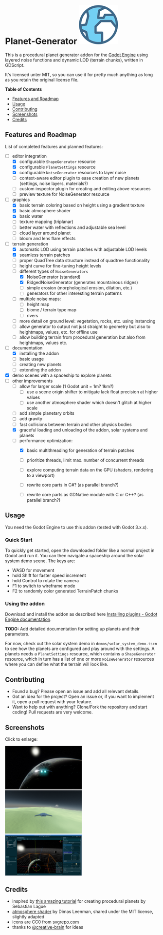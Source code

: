 
# Planet-Generator <img src="addons/hoimar.planetgen/resources/icons/globe.svg" alt="Planet-Generator icon">
This is a procedural planet generator addon for the [Godot Engine](https://godotengine.org/) using layered noise functions and dynamic LOD (terrain chunks), written in GDScript.

It's licensed unter MIT, so you can use it for pretty much anything as long as you retain the original license file.
 
**Table of Contents**
* [Features and Roadmap](#features-and-roadmap)
* [Usage](#usage)
* [Contributing](#contributing)
* [Screenshots](#screenshots)
* [Credits](#credits)


## Features and Roadmap

List of completed features and planned features:

* [ ] editor integration
    * [x] configurable `ShapeGenerator` resource
    * [x] configurable `PlanetSettings` resource
    * [x] configurable `NoiseGenerator` resources to layer noise
    * [ ] context-aware editor plugin to ease creation of new planets (settings, noise layers, materials?)
    * [ ] custom inspector plugin for creating and editing above resources
    * [ ] preview texture for NoiseGenerator resource
* [ ] graphics
    * [x] basic terrain coloring based on height using a gradient texture
    * [x] basic atmosphere shader
    * [x] basic water
    * [ ] texture mapping (triplanar)
    * [ ] better water with reflections and adjustable sea level
    * [ ] cloud layer around planet
    * [ ] bloom and lens flare effects
* [ ] terrain generation
    * [x] automatic LOD using terrain patches with adjustable LOD levels
    * [x] seamless terrain patches
    * [ ] proper QuadTree data structure instead of quadtree functionality
    * [ ] height curve for fine-tuning height levels
    * [ ] different types of `NoiseGenerators`
        * [x] NoiseGenerator (standard)
        * [x] RidgedNoiseGenerator (generates mountainous ridges)
        * [ ] simple erosion (morphological erosion, dilation, etc.)
        * [ ] generators for other interesting terrain patterns
    * [ ] multiple noise maps:
        * [ ] height map
        * [ ] biome / terrain type map
        * [ ] rivers
    * [ ] more detail on ground level: vegetation, rocks, etc. using instancing
    * [ ] allow generator to output not just straight to geometry but also to heightmaps, values, etc. for offline use
    * [ ] allow building terrain from procedural generation but also from heightmaps, values etc.
* [ ] documentation
    * [x] installing the addon
    * [ ] basic usage
    * [ ] creating new planets
    * [ ] extending the addon
* [x] demo scenes with a spaceship to explore planets
* [ ] other improvements
    * [ ] allow for larger scale (1 Godot unit = 1m? 1km?)
        * [ ] use a scene origin shifter to mitigate lack float precision at higher values
        * [ ] use another atmosphere shader which doesn't glitch at higher scale
    * [ ] add simple planetary orbits
    * [ ] add gravity
    * [ ] fast collisions between terrain and other physics bodies
    * [x] graceful loading and unloading of the addon, solar systems and planets
    * [ ] performance optimization:
        * [x] basic multithreading for generation of terrain patches
        * [ ] prioritize threads, limit max. number of concurrent threads
        * [ ] explore computing terrain data on the GPU (shaders, rendering to a viewport)
        * [ ] rewrite core parts in C#? (as parallel branch?)
        * [ ] rewrite core parts as GDNative module with C or C++? (as parallel branch?)


## Usage

You need the Godot Engine to use this addon (tested with Godot 3.x.x).

### Quick Start 

To quickly get started, open the downloaded folder like a normal project in Godot and run it. You can then navigate a spaceship around the solar system demo scene. The keys are:
* WASD for movement
* hold Shift for faster speed increment
* hold Control to rotate the camera
* F1 to switch to wireframe mode
* F2 to randomly color generated TerrainPatch chunks

### Using the addon

Download and install the addon as described here [Installing plugins - Godot Engine documentation](https://docs.godotengine.org/en/stable/tutorials/plugins/editor/installing_plugins.html).


**TODO:** Add detailed documentation for setting up planets and their parameters.

For now, check out the solar system demo in `demos/solar_system_demo.tscn` to see how the planets are configured and play around with the settings. A planets needs a `PlanetSettings` resource, which contains a `ShapeGenerator` resource, which in turn has a list of one or more `NoiseGenerator` resources where you can define what the terrain will look like.


## Contributing

* Found a bug? Please open an issue and add all relevant details.
* Got an idea for the project? Open an issue or, if you want to implement it, open a pull request with your feature.
* Want to help out with anything? Clone/Fork the repository and start coding! Pull requests are very welcome.


## Screenshots

Click to enlarge:

<p float="left">
<img src="addons/hoimar.planetgen/resources/screenshots/terrain_from_orbit.png" alt="flight towards earthlike planet" width="50%"> <img src="addons/hoimar.planetgen/resources/screenshots/rising_moon.png" alt="a procedural moon appears behind the procedural horizon" width="50%">
<img src="addons/hoimar.planetgen/resources/screenshots/in_editor.png" alt="typical scene the in Godot editor" width="50%">
</p>

## Credits

* inspired by [this amazing tutorial](https://www.youtube.com/watch?v=QN39W020LqU&index=2&t=0s&list=PLFt_AvWsXl0cONs3T0By4puYy6GM22ko8) for creating procedural planets by Sebastian Lague
* [atmosphere shader](https://github.com/Dimev/Realistic-Atmosphere-Godot-and-UE4) by Dimas Leenman, shared under the MIT license, slightly adapted
* icons are CC0 from [svgrepo.com](https://svgrepo.com/)
* thanks to [@creative-brain](https://github.com/creative-brain) for ideas

